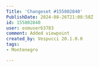 ```yaml
---
Title: 'Changeset #155802840'
PublishDate: 2024-08-26T21:08:58Z
id: 155802840
user: osmuser63783
comment: Added viewpoint
created_by: Vespucci 20.1.0.0
tags:
- Montenegro

---
```

